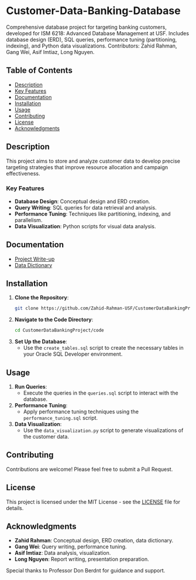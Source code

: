 # Customer-Data-Banking-Database
Comprehensive database project for targeting banking customers, developed for ISM 6218: Advanced Database Management at USF. Includes database design (ERD), SQL queries, performance tuning (partitioning, indexing), and Python data visualizations. Contributors: Zahid Rahman, Gang Wei, Asif Imtiaz, Long Nguyen.

## Table of Contents
- [Description](#description)
- [Key Features](#keyfeatures)
- [Documentation](#documentation)
- [Installation](#installation)
- [Usage](#usage)
- [Contributing](#contributing)
- [License](#license)
- [Acknowledgments](#acknowledgments)

## Description
This project aims to store and analyze customer data to develop precise targeting strategies that improve resource allocation and campaign effectiveness.

### Key Features
- **Database Design**: Conceptual design and ERD creation.
- **Query Writing**: SQL queries for data retrieval and analysis.
- **Performance Tuning**: Techniques like partitioning, indexing, and parallelism.
- **Data Visualization**: Python scripts for visual data analysis.

## Documentation
- [Project Write-up](docs/Database_Project_Writeup.pdf)
- [Data Dictionary](docs/Data_Dictionary.xlsx)

## Installation
1. **Clone the Repository**:
    ```bash
    git clone https://github.com/Zahid-Rahman-USF/CustomerDataBankingProject.git
    ```
2. **Navigate to the Code Directory**:
    ```bash
    cd CustomerDataBankingProject/code
    ```
3. **Set Up the Database**:
    - Use the `create_tables.sql` script to create the necessary tables in your Oracle SQL Developer environment.

## Usage
1. **Run Queries**:
    - Execute the queries in the `queries.sql` script to interact with the database.
2. **Performance Tuning**:
    - Apply performance tuning techniques using the `performance_tuning.sql` script.
3. **Data Visualization**:
    - Use the `data_visualization.py` script to generate visualizations of the customer data.

## Contributing
Contributions are welcome! Please feel free to submit a Pull Request.

## License
This project is licensed under the MIT License - see the [LICENSE](LICENSE) file for details.

## Acknowledgments
- **Zahid Rahman**: Conceptual design, ERD creation, data dictionary.
- **Gang Wei**: Query writing, performance tuning.
- **Asif Imtiaz**: Data analysis, visualization.
- **Long Nguyen**: Report writing, presentation preparation.

Special thanks to Professor Don Berdnt for guidance and support.


